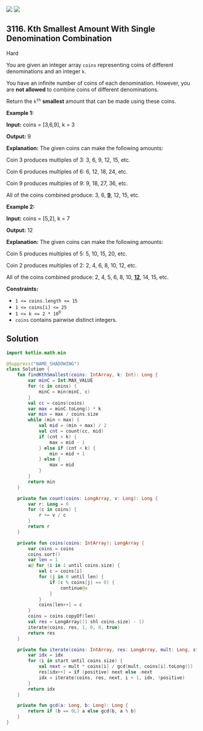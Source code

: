 [![](https://img.shields.io/github/stars/javadev/LeetCode-in-Kotlin?label=Stars&style=flat-square)](https://github.com/javadev/LeetCode-in-Kotlin)
[![](https://img.shields.io/github/forks/javadev/LeetCode-in-Kotlin?label=Fork%20me%20on%20GitHub%20&style=flat-square)](https://github.com/javadev/LeetCode-in-Kotlin/fork)

## 3116\. Kth Smallest Amount With Single Denomination Combination

Hard

You are given an integer array `coins` representing coins of different denominations and an integer `k`.

You have an infinite number of coins of each denomination. However, you are **not allowed** to combine coins of different denominations.

Return the <code>k<sup>th</sup></code> **smallest** amount that can be made using these coins.

**Example 1:**

**Input:** coins = [3,6,9], k = 3

**Output:** 9

**Explanation:** The given coins can make the following amounts:   

 Coin 3 produces multiples of 3: 3, 6, 9, 12, 15, etc.   

 Coin 6 produces multiples of 6: 6, 12, 18, 24, etc.   

 Coin 9 produces multiples of 9: 9, 18, 27, 36, etc.   

 All of the coins combined produce: 3, 6, <ins>**9**</ins>, 12, 15, etc.

**Example 2:**

**Input:** coins = [5,2], k = 7

**Output:** 12

**Explanation:** The given coins can make the following amounts:   

 Coin 5 produces multiples of 5: 5, 10, 15, 20, etc.   

 Coin 2 produces multiples of 2: 2, 4, 6, 8, 10, 12, etc.   

 All of the coins combined produce: 2, 4, 5, 6, 8, 10, <ins>**12**</ins>, 14, 15, etc.

**Constraints:**

*   `1 <= coins.length <= 15`
*   `1 <= coins[i] <= 25`
*   <code>1 <= k <= 2 * 10<sup>9</sup></code>
*   `coins` contains pairwise distinct integers.

## Solution

```kotlin
import kotlin.math.min

@Suppress("NAME_SHADOWING")
class Solution {
    fun findKthSmallest(coins: IntArray, k: Int): Long {
        var minC = Int.MAX_VALUE
        for (c in coins) {
            minC = min(minC, c)
        }
        val cc = coins(coins)
        var max = minC.toLong() * k
        var min = max / coins.size
        while (min < max) {
            val mid = (min + max) / 2
            val cnt = count(cc, mid)
            if (cnt > k) {
                max = mid - 1
            } else if (cnt < k) {
                min = mid + 1
            } else {
                max = mid
            }
        }
        return min
    }

    private fun count(coins: LongArray, v: Long): Long {
        var r: Long = 0
        for (c in coins) {
            r += v / c
        }
        return r
    }

    private fun coins(coins: IntArray): LongArray {
        var coins = coins
        coins.sort()
        var len = 1
        a@ for (i in 1 until coins.size) {
            val c = coins[i]
            for (j in 0 until len) {
                if (c % coins[j] == 0) {
                    continue@a
                }
            }
            coins[len++] = c
        }
        coins = coins.copyOf(len)
        val res = LongArray((1 shl coins.size) - 1)
        iterate(coins, res, 1, 0, 0, true)
        return res
    }

    private fun iterate(coins: IntArray, res: LongArray, mult: Long, start: Int, idx: Int, positive: Boolean): Int {
        var idx = idx
        for (i in start until coins.size) {
            val next = mult * coins[i] / gcd(mult, coins[i].toLong())
            res[idx++] = if (positive) next else -next
            idx = iterate(coins, res, next, i + 1, idx, !positive)
        }
        return idx
    }

    private fun gcd(a: Long, b: Long): Long {
        return if (b == 0L) a else gcd(b, a % b)
    }
}
```